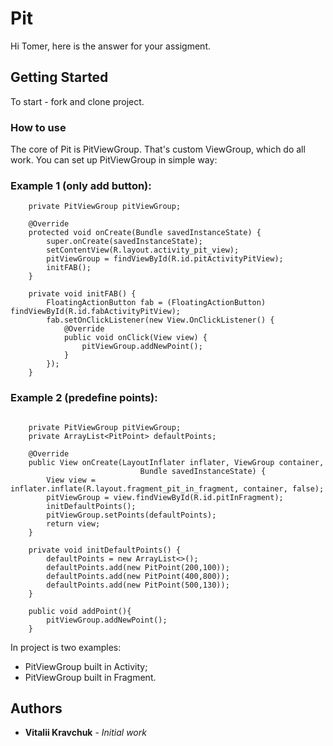 # Pit

Hi Tomer, here is the answer for your assigment.

## Getting Started

To start - fork and clone project.

### How to use
The core of Pit is PitViewGroup. That's custom ViewGroup, which do all work.
You can set up PitViewGroup in simple way:

### Example 1 (only add button):
```
    private PitViewGroup pitViewGroup;

    @Override
    protected void onCreate(Bundle savedInstanceState) {
        super.onCreate(savedInstanceState);
        setContentView(R.layout.activity_pit_view);
        pitViewGroup = findViewById(R.id.pitActivityPitView);
        initFAB();
    }

    private void initFAB() {
        FloatingActionButton fab = (FloatingActionButton) findViewById(R.id.fabActivityPitView);
        fab.setOnClickListener(new View.OnClickListener() {
            @Override
            public void onClick(View view) {
                pitViewGroup.addNewPoint();
            }
        });
    }
```

### Example 2 (predefine points):

```

    private PitViewGroup pitViewGroup;
    private ArrayList<PitPoint> defaultPoints;

    @Override
    public View onCreate(LayoutInflater inflater, ViewGroup container,
                             Bundle savedInstanceState) {
        View view = inflater.inflate(R.layout.fragment_pit_in_fragment, container, false);
        pitViewGroup = view.findViewById(R.id.pitInFragment);
        initDefaultPoints();
        pitViewGroup.setPoints(defaultPoints);
        return view;
    }

    private void initDefaultPoints() {
        defaultPoints = new ArrayList<>();
        defaultPoints.add(new PitPoint(200,100));
        defaultPoints.add(new PitPoint(400,800));
        defaultPoints.add(new PitPoint(500,130));
    }
    
    public void addPoint(){
        pitViewGroup.addNewPoint();
    }
   ```
In project is two examples:
 - PitViewGroup built in Activity;
 - PitViewGroup built in Fragment.

## Authors

* **Vitalii Kravchuk** - *Initial work*
